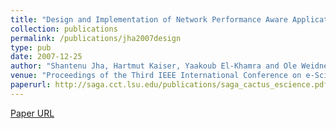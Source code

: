```yaml
---
title: "Design and Implementation of Network Performance Aware Applications Using SAGA and Cactus"
collection: publications
permalink: /publications/jha2007design
type: pub
date: 2007-12-25
author: "Shantenu Jha, Hartmut Kaiser, Yaakoub El-Khamra and Ole Weidner"
venue: "Proceedings of the Third IEEE International Conference on e-Science and Grid Computing"
paperurl: http://saga.cct.lsu.edu/publications/saga_cactus_escience.pdf
---
```

[Paper URL](http://saga.cct.lsu.edu/publications/saga_cactus_escience.pdf)
